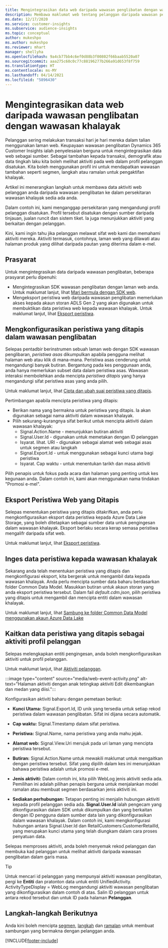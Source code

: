 ```yaml
---
title: Mengintegrasikan data web daripada wawasan penglibatan dengan wawasan khalayak
description: Membawa maklumat web tentang pelanggan daripada wawasan penglibatan kepada wawasan khalayak.
ms.date: 12/17/2020
ms.service: customer-insights
ms.subservice: audience-insights
ms.topic: conceptual
author: mukeshpo
ms.author: mukeshpo
ms.reviewer: mhart
manager: shellyha
ms.openlocfilehash: 9a4cb77bb4c6ef0d88b3f00802f66baab5520a07
ms.sourcegitcommit: aaa275c60c0c77c88196277b266a91d653f8f759
ms.translationtype: HT
ms.contentlocale: ms-MY
ms.lasthandoff: 04/14/2021
ms.locfileid: "5896430"
---
```

# <a name="integrate-web-data-from-engagement-insights-with-audience-insights"></a>Mengintegrasikan data web daripada wawasan penglibatan dengan wawasan khalayak

Pelanggan sering melakukan transaksi hari je hari mereka dalam talian menggunakan laman web. Keupayaan wawasan penglibatan Dynamics 365 Customer Insights ialah penyelesaian berguna untuk mengintegrasikan data web sebagai sumber. Sebagai tambahan kepada transaksi, demografik atau data tingkah laku kita boleh melihat aktiviti pada web dalam profil pelanggan disatukan. Kita boleh menggunakan profil ini untuk mendapatkan wawasan tambahan seperti segmen, langkah atau ramalan untuk pengaktifan khalayak.

Artikel ini menerangkan langkah untuk membawa data aktiviti web pelanggan anda daripada wawasan penglibatan ke dalam persekitaran wawasan khalayak sedia ada anda.

Dalam contoh ini, kami menganggap persekitaran yang mengandungi profil pelanggan disatukan. Profil tersebut disatukan dengan sumber daripada tinjauan, jualan runcit dan sistem tiket. Ia juga menunjukkan aktiviti yang berkaitan dengan pelanggan. 

Kini, kami ingin tahu jika pelanggan melawat sifat web kami dan memahami aktiviti mereka. Aktiviti termasuk, contohnya, laman web yang dilawati atau halaman produk yang dilihat daripada pautan yang diterima dalam e-mel.

## <a name="prerequisites"></a>Prasyarat

Untuk mengintegrasikan data daripada wawasan penglibatan, beberapa prasyarat perlu dipenuhi: 

- Mengintegrasikan SDK wawasan penglibatan dengan laman web anda. Untuk maklumat lanjut, lihat [Mari bermula dengan SDK web](../engagement-insights/instrument-website.md).
- Mengeksport peristiwa web daripada wawasan penglibatan memerlukan akses kepada akaun storan ADLS Gen 2 yang akan digunakan untuk membuktikan data peristiwa web kepada wawasan khalayak. Untuk maklumat lanjut, lihat [Eksport peristiwa](../engagement-insights/export-events.md).

## <a name="configure-refined-events-in-engagement-insights"></a>Mengkonfigurasikan peristiwa yang ditapis dalam wawasan penglibatan

Selepas pentadbir berinstrumen sebuah laman web dengan SDK wawasan penglibaran, *peristiwa asas* dikumpulkan apabila pengguna melihat halaman web atau klik di mana-mana. Peristiwa asas cenderung untuk mengandungi banyak butiran. Bergantung pada kes penggunaan anda, anda hanya memerlukan subset data dalam peristiwa asas. Wawasan interaksi membolehkan anda mencipta *peristiwa ditapis* yang hanya mengandungi sifat peristiwa asas yang anda pilih.     

Untuk maklumat lanjut, lihat [Cipta dan ubah suai peristiwa yang ditapis](../engagement-insights/refined-events.md).

Pertimbangan apabila mencipta peristiwa yang ditapis: 

- Berikan nama yang bermakna untuk peristiwa yang ditapis. Ia akan digunakan sebagai nama aktiviti dalam wawasan khalayak.
- Pilih sekurang-kurangnya sifat berikut untuk mencipta aktiviti dalam wawasan khalayak: 
    - Signal.Action.Name - menunjukkan butiran aktiviti
    - Signal.User.Id - digunakan untuk memetakan dengan ID pelanggan
    - Isyarat. lihat. URI - digunakan sebagai alamat web sebagai asas untuk segmen atau langkah
    - Signal.Export.Id - untuk menggunakan sebagai kunci utama bagi peristiwa
    - Isyarat. Cap waktu - untuk menentukan tarikh dan masa aktiviti

Pilih penapis untuk fokus pada acara dan halaman yang penting untuk kes kegunaan anda. Dalam contoh ini, kami akan menggunakan nama tindakan "Promosi e-mel".

## <a name="export-the-refined-web-events"></a>Eksport Peristiwa Web yang Ditapis 

Selepas menentukan peristiwa yang ditapis ditakrifkan, anda perlu mengkonfigurasikan eksport data peristiwa kepada Azure Data Lake Storage, yang boleh ditetapkan sebagai sumber data untuk pengingesan dalam wawasan khalayak. Eksport berlaku secara kerap semasa peristiwa mengalifr daripada sifat web.

Untuk maklumat lanjut, lihat [Eksport peristiwa](../engagement-insights/export-events.md).

## <a name="ingest-event-data-to-audience-insights"></a>Inges data peristiwa kepada wawasan khalayak

Sekarang anda telah menentukan peristiwa yang ditapis dan mengkonfigurasi eksport, kita bergerak untuk mengambil data kepada wawasan khalayak. Anda perlu mencipta sumber data baharu berdasarkan folder Common Data Model. Masukkan butiran untuk akaun storan yang anda eksport peristiwa tersebut. Dalam fail *default.cdm.json*, pilih peristiwa yang ditapis untuk mengambil dan mencipta entiti dalam wawasan khalayak.

Untuk maklumat lanjut, lihat [Sambung ke folder Common Data Model menggunakan akaun Azure Data Lake](connect-common-data-model.md)


## <a name="relate-refined-event-data-as-an-activity-of-a-customer-profile"></a>Kaitkan data peristiwa yang ditapis sebagai aktiviti profil pelanggan

Selepas melengkapkan entiti pengingesan, anda boleh mengkonfigurasikan aktiviti untuk profil pelanggan.

Untuk maklumat lanjut, lihat [Aktiviti pelanggan](activities.md).

:::image type="content" source="media/web-event-activity.png" alt-text="Halaman aktiviti dengan anak tetingkap aktiviti Edit dikembangkan dan medan yang diisi.":::

Konfigurasikan aktiviti baharu dengan pemetaan berikut: 

- **Kunci Utama:** Signal.Export.Id, ID unik yang tersedia untuk setiap rekod peristiwa dalam wawasan penglibatan. Sifat ini dijana secara automatik.

- **Cap waktu:** Signal.Timestamp dalam sifat peristiwa.

- **Peristiwa:** Signal.Name, nama peristiwa yang anda mahu jejak.

- **Alamat web:** Signal.View.Uri merujuk pada uri laman yang mencipta peristiwa tersebut.

- **Butiran:** Signal.Action.Name untuk mewakili maklumat untuk mengaitkan dengan peristiwa tersebut. Sifat yang dipilih dalam kes ini menunjukkan bahawa peristiwa adalah untuk promosi e-mel.

- **Jenis aktiviti:** Dalam contoh ini, kita pilih WebLog jenis aktiviti sedia ada. Pemilihan ini adalah pilihan penapis berguna untuk menjalankan model ramalan atau membuat segmen berdasarkan jenis aktiviti ini.

- **Sediakan perhubungan:** Tetapan penting ini menjalin hubungan aktiviti kepada profil pelanggan sedia ada. **Signal.User.Id** ialah pengecam yang dikonfigurasikan dalam SDK untuk dikumpulkan dan yang berkaitan dengan ID pengguna dalam sumber data lain yang dikonfigurasikan dalam wawasan khalayak. Dalam contoh ini, kami mengkonfigurasi hubungan antara Signal.User.Id dan RetailCustomers:CustomerRetailId, yang merupakan kunci utama yang telah diungkam dalam cara proses penyatuan data.


Selepas memproses aktiviti, anda boleh menyemak rekod pelanggan dan membuka kad pelanggan untuk melihat aktiviti daripada wawasan penglibatan dalam garis masa. 

> [!TIP]
> Untuk mencari id pelanggan yang mempunyai aktiviti wawasan penglibatan, pergi ke **Entiti** dan pratonton data untuk entiti UnifiedActivity. ActivityTypeDisplay = WebLog mengandungi aktiviti wawasan penglibatan yang dikonfigurasikan dalam contoh di atas. Salin ID pelanggan untuk antara rekod tersebut dan untuk ID pada halaman **Pelanggan**.

## <a name="next-steps"></a>Langkah-langkah Berikutnya

Anda kini boleh mencipta [segmen](segments.md), [langkah](measures.md) dan [ramalan](predictions.md) untuk membuat sambungan yang bermakna dengan pelanggan anda.


[!INCLUDE[footer-include](../includes/footer-banner.md)]